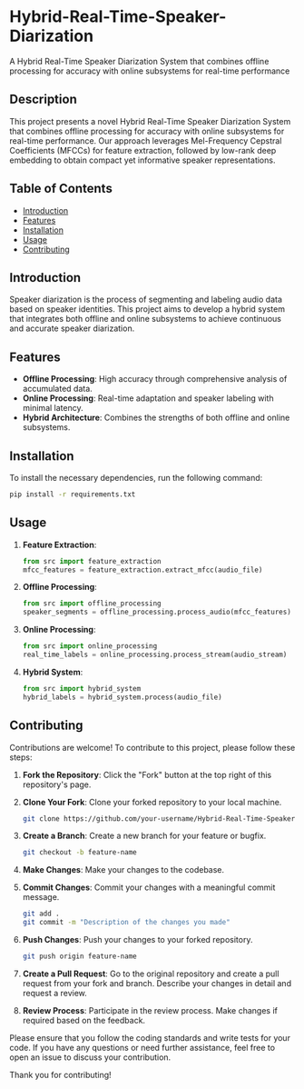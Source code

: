 # Hybrid-Real-Time-Speaker-Diarization
A Hybrid Real-Time Speaker Diarization System that combines offline processing for accuracy with online subsystems for real-time performance
## Description
This project presents a novel Hybrid Real-Time Speaker Diarization System that combines offline processing for accuracy with online subsystems for real-time performance. Our approach leverages Mel-Frequency Cepstral Coefficients (MFCCs) for feature extraction, followed by low-rank deep embedding to obtain compact yet informative speaker representations.

## Table of Contents
- [Introduction](#introduction)
- [Features](#features)
- [Installation](#installation)
- [Usage](#usage)
- [Contributing](#contributing)


## Introduction
Speaker diarization is the process of segmenting and labeling audio data based on speaker identities. This project aims to develop a hybrid system that integrates both offline and online subsystems to achieve continuous and accurate speaker diarization.

## Features
- **Offline Processing**: High accuracy through comprehensive analysis of accumulated data.
- **Online Processing**: Real-time adaptation and speaker labeling with minimal latency.
- **Hybrid Architecture**: Combines the strengths of both offline and online subsystems.


## Installation
To install the necessary dependencies, run the following command:
```bash
pip install -r requirements.txt
```

## Usage

1. **Feature Extraction**:
    ```python
    from src import feature_extraction
    mfcc_features = feature_extraction.extract_mfcc(audio_file)
    ```

2. **Offline Processing**:
    ```python
    from src import offline_processing
    speaker_segments = offline_processing.process_audio(mfcc_features)
    ```

3. **Online Processing**:
    ```python
    from src import online_processing
    real_time_labels = online_processing.process_stream(audio_stream)
    ```

4. **Hybrid System**:
    ```python
    from src import hybrid_system
    hybrid_labels = hybrid_system.process(audio_file)
    ```
## Contributing

Contributions are welcome! To contribute to this project, please follow these steps:

1. **Fork the Repository**: Click the "Fork" button at the top right of this repository's page.

2. **Clone Your Fork**: Clone your forked repository to your local machine.
    ```bash
    git clone https://github.com/your-username/Hybrid-Real-Time-Speaker-Diarization.git
    ```

3. **Create a Branch**: Create a new branch for your feature or bugfix.
    ```bash
    git checkout -b feature-name
    ```

4. **Make Changes**: Make your changes to the codebase.

5. **Commit Changes**: Commit your changes with a meaningful commit message.
    ```bash
    git add .
    git commit -m "Description of the changes you made"
    ```

6. **Push Changes**: Push your changes to your forked repository.
    ```bash
    git push origin feature-name
    ```

7. **Create a Pull Request**: Go to the original repository and create a pull request from your fork and branch. Describe your changes in detail and request a review.

8. **Review Process**: Participate in the review process. Make changes if required based on the feedback.

Please ensure that you follow the coding standards and write tests for your code. If you have any questions or need further assistance, feel free to open an issue to discuss your contribution.

Thank you for contributing!


